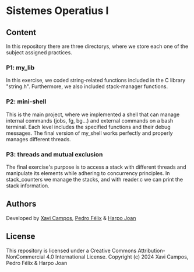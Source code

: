 # Sistemes Operatius I

## Content
In this repository there are three directorys, where we store each one of the subject assigned practices.
### P1: my_lib
In this exercise, we coded string-related functions included in the C library "string.h". Furthermore, we also included stack-manager functions.

### P2: mini-shell
This is the main project, where we implemented a shell that can manage internal commands (jobs, fg, bg...) and external commands on a bash terminal. Each level includes the specified functions and their debug messages. The final version of my_shell works perfectly and properly manages different threads.

### P3: threads and mutual exclusion
The final exercise's purpose is to access a stack with different threads and manipulate its elements while adhering to concurrency principles. In stack_counters we manage the stacks, and with reader.c we can print the stack information.

## Authors
Developed by [Xavi Campos](https://github.com/XaviCampos2005), [Pedro Félix](https://github.com/PedroFelix8) & [Harpo Joan](https://github.com/helveticka)

## License
This repository is licensed under a Creative Commons Attribution-NonCommercial 4.0 International License.
Copyright (c) 2024 Xavi Campos, Pedro Félix & Harpo Joan
